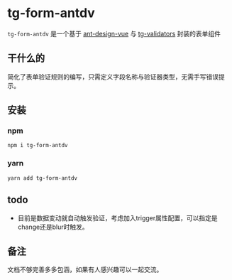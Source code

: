 # tg-form-antdv

`tg-form-antdv` 是一个基于 [ant-design-vue](https://www.antdv.com/components/form-cn/) 与 [tg-validators](https://github.com/Tickly/tg-validators) 封装的表单组件

## 干什么的

简化了表单验证规则的编写，只需定义字段名称与验证器类型，无需手写错误提示。

## 安装

### npm
`npm i tg-form-antdv`
### yarn
`yarn add tg-form-antdv`

## todo

- 目前是数据变动就自动触发验证，考虑加入trigger属性配置，可以指定是change还是blur时触发。

## 备注

文档不够完善多多包涵，如果有人感兴趣可以一起交流。